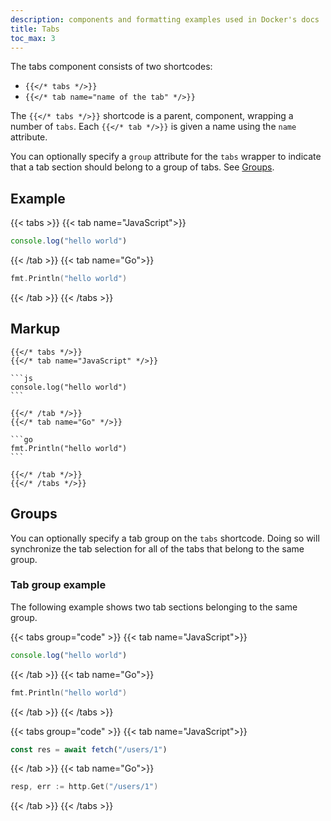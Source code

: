 ```yaml
---
description: components and formatting examples used in Docker's docs
title: Tabs
toc_max: 3
---
```


The tabs component consists of two shortcodes:

- `{{</* tabs */>}}`
- `{{</* tab name="name of the tab" */>}}`

The `{{</* tabs */>}}` shortcode is a parent, component, wrapping a number of `tabs`.
Each `{{</* tab */>}}` is given a name using the `name` attribute.

You can optionally specify a `group` attribute for the `tabs` wrapper to indicate
that a tab section should belong to a group of tabs. See [Groups](#groups).

## Example

{{< tabs >}}
{{< tab name="JavaScript">}}

```js
console.log("hello world")
```

{{< /tab >}}
{{< tab name="Go">}}

```go
fmt.Println("hello world")
```

{{< /tab >}}
{{< /tabs >}}

## Markup

````
{{</* tabs */>}}
{{</* tab name="JavaScript" */>}}

```js
console.log("hello world")
```

{{</* /tab */>}}
{{</* tab name="Go" */>}}

```go
fmt.Println("hello world")
```

{{</* /tab */>}}
{{</* /tabs */>}}
````

## Groups

You can optionally specify a tab group on the `tabs` shortcode.
Doing so will synchronize the tab selection for all of the tabs that belong to the same group.

### Tab group example

The following example shows two tab sections belonging to the same group.

{{< tabs group="code" >}}
{{< tab name="JavaScript">}}

```js
console.log("hello world")
```

{{< /tab >}}
{{< tab name="Go">}}

```go
fmt.Println("hello world")
```

{{< /tab >}}
{{< /tabs >}}

{{< tabs group="code" >}}
{{< tab name="JavaScript">}}

```js
const res = await fetch("/users/1")
```

{{< /tab >}}
{{< tab name="Go">}}

```go
resp, err := http.Get("/users/1")
```

{{< /tab >}}
{{< /tabs >}}
